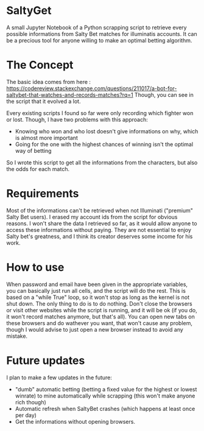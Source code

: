 # SaltyGet
A small Jupyter Notebook of a Python scrapping script to retrieve every possible informations from Salty Bet matches for illuminatis accounts.
It can be a precious tool for anyone willing to make an optimal betting algorithm.

# The Concept
The basic idea comes from here : https://codereview.stackexchange.com/questions/211017/a-bot-for-saltybet-that-watches-and-records-matches?rq=1
Though, you can see in the script that it evolved a lot.

Every existing scripts I found so far were only recording which fighter won or lost. Though, I have two problems with this approach:
- Knowing who won and who lost doesn't give informations on why, which is almost more important
- Going for the one with the highest chances of winning isn't the optimal way of betting

So I wrote this script to get all the informations from the characters, but also the odds for each match.

# Requirements
Most of the informations can't be retrieved when not Illuminati ("premium" Salty Bet users).
I erased my account ids from the script for obvious reasons.
I won't share the data I retrieved so far, as it would allow anyone to access these informations without paying. 
They are not essential to enjoy Salty bet's greatness, and I think its creator deserves some income for his work.

# How to use
When password and email have been given in the appropriate variables, you can basically just run all cells, and the script will do the rest.
This is based on a "while True" loop, so it won't stop as long as the kernel is not shut down. 
The only thing to do is to do nothing. Don't close the browsers or visit other websites while the script is running, and it will be ok (if you do, it won't record matches anymore, but that's all). You can open new tabs on these browsers and do wathever you want, that won't cause any problem, though I would advise to just open a new browser instead to avoid any mistake.

# Future updates
I plan to make a few updates in the future:
- "dumb" automatic betting (betting a fixed value for the highest or lowest winrate) to mine automatically while scrapping (this won't make anyone rich though)
- Automatic refresh when SaltyBet crashes (which happens at least once per day)
- Get the informations without opening browsers.
